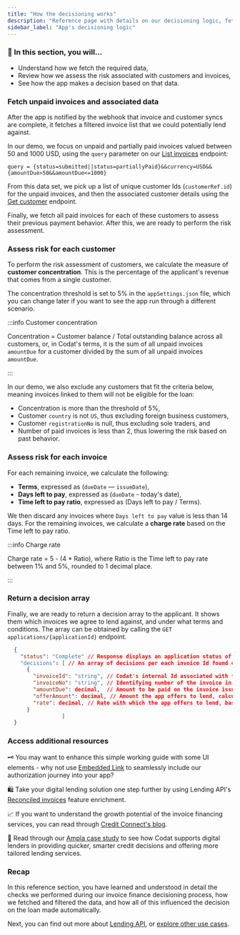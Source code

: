 ```yaml
---
title: "How the decisioning works"
description: "Reference page with details on our decisioning logic, fetching data, and coming to a decision"
sidebar_label: "App's decisioning logic"
---
```


### 🚀 In this section, you will...

* Understand how we fetch the required data, 
* Review how we assess the risk associated with customers and invoices,
* See how the app makes a decision based on that data. 

### Fetch unpaid invoices and associated data

After the app is notified by the webhook that invoice and customer syncs are complete, it fetches a filtered invoice list that we could potentially lend against. 

In our demo, we focus on unpaid and partially paid invoices valued between 50 and 1000 USD, using the `query` parameter on our [List invoices](/lending-api#/operations/list-accounting-invoices) endpoint:

```
query = {status=submitted||status=partiallyPaid}&&currency=USD&&{amountDue>50&&amountDue<=1000}
```

From this data set, we pick up a list of unique customer Ids (`customerRef.id`) for the unpaid invoices, and then the associated customer details using the [Get customer](/lending-api#/operations/get-accounting-customer) endpoint. 

Finally, we fetch all paid invoices for each of these customers to assess their previous payment behavior. After this, we are ready to perform the risk assessment.

### Assess risk for each customer

To perform the risk assessment of customers, we calculate the measure of **customer concentration**. This is the percentage of the applicant's revenue that comes from a single customer. 

The concentration threshold is set to 5% in the `appSettings.json` file, which you can change later if you want to see the app run through a different scenario.

:::info Customer concentration

Concentration = Customer balance / Total outstanding balance across all customers, or, in Codat's terms, it is the sum of all unpaid invoices `amountDue` for a customer divided by the sum of all unpaid invoices `amountDue`.  

:::

In our demo, we also exclude any customers that fit the criteria below, meaning invoices linked to them will not be eligible for the loan: 

- Concentration is more than the threshold of 5%,
- Customer `country` is not `US`, thus excluding foreign business customers,
- Customer `registrationNo` is null, thus excluding sole traders, and
- Number of paid invoices is less than 2, thus lowering the risk based on past behavior.

### Assess risk for each invoice

For each remaining invoice, we calculate the following: 

- **Terms**, expressed as (`dueDate` — `issueDate`),
- **Days left to pay**, expressed as (`dueDate` - today's date),
- **Time left to pay ratio**, expressed as (Days left to pay / Terms).

We then discard any invoices where `Days left to pay` value is less than 14 days. For the remaining invoices, we calculate a **charge rate** based on the Time left to pay ratio.

:::info Charge rate

Charge rate = 5 - (4 * Ratio), where Ratio is the Time left to pay rate between 1% and 5%, rounded to 1 decimal place.

:::

### Return a decision array

Finally, we are ready to return a decision array to the applicant. It shows them which invoices we agree to lend against, and under what terms and conditions. The array can be obtained by calling the `GET applications/{applicationId}` endpoint. 

```json title="Example decision response"
  {
    "status": "Complete" // Response displays an application status of "Complete" when the assessment has been finished
    "decisions": [ // An array of decisions per each invoice Id found eligible for the loan
      {
        "invoiceId": "string", // Codat's internal Id associated with fetched invoices
        "invoiceNo": "string", // Identifying number of the invoice in the applicant's accounting system
        "amountDue": decimal,  // Amount to be paid on the invoice issued to customer
        "offerAmount": decimal, // Amount the app offers to lend, calculated as 90% of amountDue
        "rate": decimal, // Rate with which the app offers to lend, based on each invoice's risk
      }
                 ]
  }
```

### Access additional resources

🗝️ You may want to enhance this simple working guide with some UI elements - why not use [Embedded Link](/auth-flow/authorize-embedded-link) to seamlessly include our authorization journey into your app?

🛍️ Take your digital lending solution one step further by using Lending API's [Reconciled invoices](/lending/features/accounts-receivable-overview#reconciled-invoices) feature enrichment. 

📈 If you want to understand the growth potential of the invoice financing services, you can read through [Credit Connect's blog](https://www.credit-connect.co.uk/news/demand-for-invoice-finance-predicted-to-grow/).

💸 Read through our [Ampla case study](https://www.codat.io/case-study/ampla/) to see how Codat supports digital lenders in providing quicker, smarter credit decisions and offering more tailored lending services.

### Recap

In this reference section, you have learned and understood in detail the checks we performed during our invoice finance decisioning process, how we fetched and filtered the data, and how all of this influenced the decision on the loan made automatically. 

Next, you can find out more about [Lending API](/lending/overview), or [explore other use cases](/usecases/overview).